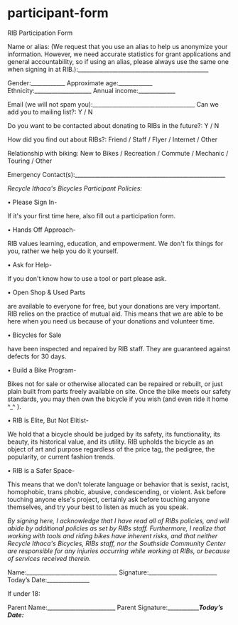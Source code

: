 # participant-form

RIB Participation Form

Name or alias: (We request that you use an alias to help us anonymize your information. However, we need accurate statistics for grant applications and general accountability, so if using an alias, please always use the same one when signing in at RIB.):______________________________________________

Gender:____________ Approximate age:____________ Ethnicity:____________________ Annual income:_____________     

Email (we will not spam you):____________________________________ Can we add you to mailing list?:  Y  /  N

Do you want to be contacted about donating to RIBs in the future?:  Y  /  N

How did you find out about RIBs?:  Friend  /  Staff  /  Flyer  /  Internet  /  Other

Relationship with biking: New to Bikes  /  Recreation /  Commute  /  Mechanic  /  Touring  /  Other

Emergency Contact(s):_____________________________________________________

<i>Recycle Ithaca's Bicycles Participant Policies:</i>

• Please Sign In- 
	
If it's your first time here, also fill out a participation form.
	
• Hands Off Approach- 
	
RIB values learning, education, and empowerment.  We don't fix things for you, rather we help you do it yourself.

• Ask for Help- 
	
If you don't know how to use a tool or part please ask.
	
• Open Shop & Used Parts

are available to everyone for free, but your donations are very important. RIB relies on the practice of mutual aid.  This means that we are able to be here when you need us because of your donations and volunteer time.

• Bicycles for Sale 
	
have been inspected and repaired by RIB staff.  They are guaranteed against defects for 30 days.

• Build a Bike Program- 
	
Bikes not for sale or otherwise allocated can be repaired or rebuilt, or just plain built from parts freely available on site. Once the bike meets our safety standards, you may then own the bicycle if you wish (and even ride it home ^_^ ).

• RIB is Elite, But Not Elitist- 
	
We hold that a bicycle should be judged by its safety, its functionality, its beauty, its historical value, and its utility. RIB upholds the bicycle as an object of art and purpose regardless of the price tag, the pedigree, the popularity, or current fashion trends.

• RIB is a Safer Space- 
	
This means that we don't tolerate language or behavior that is sexist, racist, homophobic, trans phobic, abusive, condescending, or violent. Ask before touching anyone else's project, certainly ask before touching anyone themselves, and try your best to listen as much as you speak.

<i>By signing here, I acknowledge that I have read all of RIBs policies, and will abide by additional policies as set by RIBs staff.  Furthermore, I realize that working with tools and riding bikes have inherent risks, and that neither Recycle Ithaca's Bicycles, RIBs staff, nor the Southside Community Center are responsible for any injuries occurring while working at RIBs, or because of services received therein.</i>

Name:________________________________ Signature:________________________ Today’s Date:_______________

If under 18:

Parent Name:________________________ Parent Signature:________________________Today’s Date:_____________
